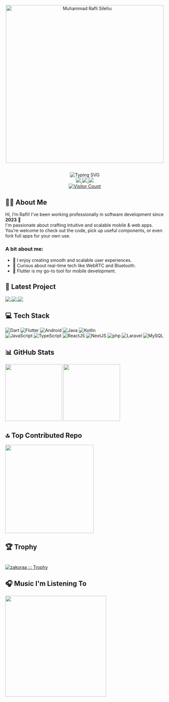 <p align="center">
  <a href="https://github.com/zakoraa">
    <img width="500em" src="https://github.com/user-attachments/assets/f6f73080-91cd-4a89-8b47-3bcbb065f2d7" alt="Muhammad Rafli Silehu" /></a>
 <!-- <img src="https://github.com/Anmol-Baranwal/Cool-GIFs-For-GitHub/assets/74038190/3b4607a1-1cc6-41f1-926f-892ae880e7a5" width="100em"> -->
</p>

<!-- ![replicate-prediction-qkxy6zjbi2wyvzndhxhj3lmr7m (2) (1)](https://github.com/user-attachments/assets/11514e00-b114-4c9d-8a7c-ea0ad92ab9a5) -->
## 
<div align="center">
  
  <img src="https://readme-typing-svg.herokuapp.com?font=Poppins&weight=500&size=30&duration=3000&pause=1000&color=5D87FF&center=true&vCenter=true&random=false&width=500&height=70&lines=Mobile+Developer;Web+Developer;Flutter+%7C+Kotlin;React.js+%7C+Next.js+%7C+Laravel" alt="Typing SVG" />
</div>

<div align="center">
  <a href="https://www.linkedin.com/in/muhammad-rafli-silehu-44a89828b/" target="_blank">
    <img src="https://img.shields.io/badge/LinkedIn-0077B5?logo=linkedin&logoColor=white&style=for-the-badge" />
  </a>
  <a href="https://www.youtube.com/@raflisilehu/streams" target="_blank">
    <img src="https://img.shields.io/badge/Youtube-FF0000?logo=youtube&logoColor=white&style=for-the-badge" />
  </a>
  <a href="https://www.instagram.com/raflisilehu_/" target="_blank">
    <img src="https://img.shields.io/badge/Instagram-E4405F?logo=instagram&logoColor=white&style=for-the-badge" />
  </a>
</div>

<div align="center">
   <a href="https://github.com/zakoraa" target="_blank">
  <img src="https://komarev.com/ghpvc/?username=zakoraa&style=for-the-badge&color=5D87FF" alt="Visitor Count"/>
</a>
</div>


## 👨‍💻 About Me

Hi, I’m Rafli! I’ve been working professionally in software development since **2023** 🎉  
I'm  passionate about crafting intuitive and scalable mobile & web apps. You’re welcome to check out the code, pick up useful components, or even fork full apps for your own use.

### A bit about me:
- 🚀 I enjoy creating smooth and scalable user experiences.
- 🧠 Curious about real-time tech like WebRTC and Bluetooth.
- 💙 Flutter is my go-to tool for mobile development.

## 🚀 Latest Project
<a width="50em" href="https://github.com/overlogic-universe/parky-v2">
  <img align="center" src="https://github-readme-stats.vercel.app/api/pin/?username=overlogic-universe&repo=parky-v2&theme=algolia" />
</a>
<a width="50em" href="https://github.com/overlogic-universe/parky-web-admin">
  <img align="center" src="https://github-readme-stats.vercel.app/api/pin/?username=overlogic-universe&repo=parky-web-admin&theme=algolia" />
</a>
<a width="50em" href="https://github.com/overlogic-universe/parky-web-parking-attendant">
  <img align="center" src="https://github-readme-stats.vercel.app/api/pin/?username=overlogic-universe&repo=parky-web-parking-attendant&theme=algolia" />
</a>

## 💻 Tech Stack

<p>
  <img alt="Dart" src="https://img.shields.io/badge/-Dart-0175C2?logo=Dart&logoColor=white&style=for-the-badge"/>
  <img alt="Flutter" src="https://img.shields.io/badge/-Flutter-02569B?logo=Flutter&logoColor=white&style=for-the-badge"/>
  <img alt="Android" src="https://img.shields.io/badge/-Android-2edf85?logo=Android&logoColor=white&style=for-the-badge"/>
  <img alt="Java" src="https://img.shields.io/badge/-Java-ec2025?logo=openjdk&logoColor=white&style=for-the-badge"/>
  <img alt="Kotlin" src="https://img.shields.io/badge/-Kotlin-f1850b?logo=Kotlin&logoColor=white&style=for-the-badge"/>
  </br>
  <img alt="JavaScript" src="https://img.shields.io/badge/-JavaScript-f7e018?logo=JavaScript&logoColor=white&style=for-the-badge"/>
  <img alt="TypeScript" src="https://img.shields.io/badge/-TypeScript-2f74c0?logo=TypeScript&logoColor=white&style=for-the-badge"/>
  <img alt="ReactJS" src="https://img.shields.io/badge/-React-61DBFB?logo=React&logoColor=white&style=for-the-badge"/>
  <img alt="NextJS" src="https://img.shields.io/badge/-NextJS-494949?logo=next.js&logoColor=white&style=for-the-badge"/>
  <img alt="php" src="https://img.shields.io/badge/-php-777bb3?logo=php&logoColor=white&style=for-the-badge"/>
  <img alt="Laravel" src="https://img.shields.io/badge/-Laravel-red?logo=laravel&logoColor=white&style=for-the-badge"/>
  <img alt="MySQL" src="https://img.shields.io/badge/-MySQL-orange?logo=mysql&logoColor=white&style=for-the-badge"/>
</p>

## 📊 GitHub Stats

<p>
<img height="180em" src="https://github-readme-stats-eight-theta.vercel.app/api?username=zakoraa&show_icons=true&theme=algolia&include_all_commits=true&count_private=true"/>
<img height="180em" src="https://github-readme-stats-eight-theta.vercel.app/api/top-langs/?username=zakoraa&layout=compact&langs_count=8&theme=algolia"/>
</p>

## 🔝 Top Contributed Repo
<p>
  <img height="280em" src="https://github-contributor-stats.vercel.app/api?username=zakoraa&limit=5&theme=algolia&combine_all_yearly_contributions=true"/>
</p>

<h2>🏆 Trophy</h2><br/>
<div>
    <a href="https://github.com/zakoraa"><img  src="https://github-profile-trophy.vercel.app/?username=zakoraa&column=7&margin-w=10&margin-h=15&theme=algolia&no-frame=true" alt="zakoraa ::: Trophy" /></a>
</div>

## 🎧 Music I'm Listening To
<p>
  <img height="320em" src="https://spotify-recently-played-readme.vercel.app/api?user=31juwflawxuxhufoheoclj6rg5ra&unique=true"/>
</p>
